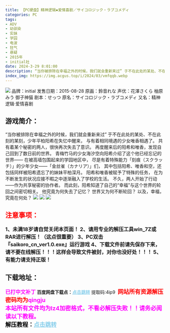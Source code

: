 ```yaml
---
title: 【PC硬盘】精神逻辑▪爱情喜剧／サイコロジック・ラブコメディ
categories: PC
tags:
- ADV
- 幼驯染
- 实妹
- 学园
- 电波
- 狂气
- 悬疑
- 2015年
- initial社
date: 2024-3-29 8:01:00
description: “当你被排除在幸福之外的时候，我们就会重新来过” 于不在此处的某处、不在此刻的某刻，少年平柏阳希在失忆中醒来，与有着相同境遇的少女唯香相遇了。共有着某个秘密的两人，很快再次失去了意识。 再度醒来后的阳希和唯香，发现自己回到了数日前的世界。
index_img: https://img.acgus.top/i/2024/03/vmfqqb.webp
---
```

![](https://img.acgus.top/i/2024/03/vmfqqb.webp)
品牌：initial
发售日期：2015-08-28
原画：鈴音れな
声优：花澤さくら 柚原みう 御子神猫
剧本：せっつ
原名：サイコロジック・ラブコメディ
又名：精神逻辑·爱情喜剧

## 游戏简介：
“当你被排除在幸福之外的时候，我们就会重新来过” 
于不在此处的某处、不在此刻的某刻，少年平柏阳希在失忆中醒来，
与有着相同境遇的少女唯香相遇了。
共有着某个秘密的两人，很快再次失去了意识。 
再度醒来后的阳希和唯香，发现自己回到了数日前的世界。
青梅竹马的少女海汐空向阳希介绍了这个他已经忘记的世界——
在被高墙包围起来的学园地区中，
尽是有着特殊能力「刻痕（スクラッチ）」的少年少女——「金丝雀（カナリア）」们，
其中包括阳希、唯香和空，还包括同样被阳希遗忘了的妹妹平柏深月。 
阳希和唯香被赋予了特殊的任务，
在为不断发生的状况应接不暇之中逐渐融入了学校的生活。
不久，两人开始了行动——作为共享秘密的协作者。
而此刻，阳希知道了自己的“幸福”与这个世界的轮回之间密切相关。
他究竟为何失去了记忆？
世界又为何不断轮回？
以及，幸福，究竟在何处？ 
![](https://img.acgus.top/i/2024/03/vmfoy9.webp)
![](https://img.acgus.top/i/2024/03/vmfu6e.webp)
![](https://img.acgus.top/i/2024/03/vmfyf5.webp)






## <font color=#FF0000 >注意事项：</font>
<font size=3><b>1、未满18岁请自觉关闭本页面！
2、请用专业的解压工具win_7Z或RAR进行解压！（这点很重要）
3、PC双击『saikoro_cn_ver1.0.exe』运行游戏
4、下载文件前请先保存下来，请不要在线解压！！！这样会导致文件被封，对你也没好处！！！
5、有能力请支持正版！</b></font>

## 下载地址：
<font color=#FF00FF size=3><b>已打中文补丁</b></font>
<b>百度网盘下载点：</b><a href="https://pan.baidu.com/s/1SNGGJAFi9ErrIzidfd5eoQ?pwd=4ip9" style="color: #87CEEB;"><b>点击跳转</b></a> 提取码:4ip9
<a style="padding: 0" href="https://post.qingju.org/AD/"><img style="max-width:100%" src="https://img.acgus.top/i/2024/07/478f689b8021d8d499ab43d21acf137a.gif" alt=""></a>
<b><font color=#FF0000 size=4>网站所有资源解压密码均为</b></font><b><font color=#FF00FF size=4>qingju</font><font color=#FF0000 ></font></b><br><b><font color=#FF00FF size=4>本站所有文件均为lz4加密格式，不看必解压失败！！请务必阅读以下教程。</b></font><br><b><font color=#000 size=4>解压教程：</b><a href="https://post.qingju.org/tutorial/000/" style="color: #87CEEB;"><b>点击跳转</b></a>